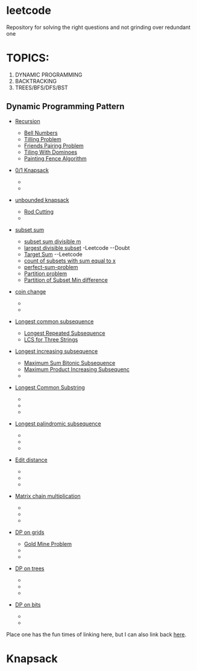 # leetcode
Repository for solving the right questions and not grinding over redundant one

# TOPICS:
1. DYNAMIC PROGRAMMING <br>
2. BACKTRACKING <br>
3. TREES/BFS/DFS/BST<br>


## Dynamic Programming Pattern
* [Recursion]() 
  - [Bell Numbers](https://www.geeksforgeeks.org/bell-numbers-number-of-ways-to-partition-a-set/) 
  - [Tilling Problem](https://www.geeksforgeeks.org/tiling-problem/) 
  - [Friends Pairing Problem](https://www.geeksforgeeks.org/friends-pairing-problem/)
  - [Tiling With Dominoes](https://www.geeksforgeeks.org/tiling-with-dominoes/)
  - [Painting Fence Algorithm](https://www.geeksforgeeks.org/painting-fence-algorithm/)
  
* [0/1 Knapsack](https://www.geeksforgeeks.org/0-1-knapsack-problem-dp-10/) 
  - []() 
  - []() 
* [unbounded knapsack]() 
  - [Rod Cutting](https://www.geeksforgeeks.org/cutting-a-rod-dp-13/) 
  - []() 
* [subset sum](https://www.geeksforgeeks.org/subset-sum-problem-dp-25/) 
  - [subset sum divisible m](https://www.geeksforgeeks.org/subset-sum-divisible-m/) 
  - [largest divisible subset](https://leetcode.com/problems/largest-divisible-subset/) -Leetcode  --Doubt 
  - [Target Sum](https://leetcode.com/problems/target-sum/) --Leetcode
  - [count of subsets with sum equal to x](https://www.geeksforgeeks.org/count-of-subsets-with-sum-equal-to-x-using-recursion/?ref=rp)
  - [perfect-sum-problem](https://www.geeksforgeeks.org/perfect-sum-problem/)
  - [Partition problem](https://leetcode.com/problems/partition-equal-subset-sum/)
  - [Partition of Subset Min difference](https://www.geeksforgeeks.org/partition-a-set-into-two-subsets-such-that-the-difference-of-subset-sums-is-minimum/)
* [coin change](https://www.geeksforgeeks.org/coin-change-dp-7/) 
  - []() 
  - []() 
* [Longest common subsequence](https://www.geeksforgeeks.org/longest-common-subsequence-dp-4/) 
  - [Longest Repeated Subsequence](https://www.geeksforgeeks.org/longest-repeated-subsequence/) 
  - [LCS for Three Strings](https://www.geeksforgeeks.org/lcs-longest-common-subsequence-three-strings/) 
* [Longest increasing subsequence](https://www.geeksforgeeks.org/longest-increasing-subsequence-dp-3/) 
  - [Maximum Sum Bitonic Subsequence](https://www.geeksforgeeks.org/maximum-sum-bi-tonic-sub-sequence/) 
  - [Maximum Product Increasing Subsequenc](https://www.geeksforgeeks.org/maximum-product-increasing-subsequence/) 
  - []() 
* [Longest Common Substring]() 
  - []() 
  - []() 
  - []() 
* [Longest palindromic subsequence]() 
  - []() 
  - []() 
  - []() 
* [Edit distance]() 
  - []() 
  - []() 
  - []() 
* [Matrix chain multiplication]() 
  - []() 
  - []() 
  - []() 
* [DP on grids]() 
  - [Gold Mine Problem](https://www.geeksforgeeks.org/gold-mine-problem/) 
  - []() 
  - []() 
* [DP on trees]() 
  - []() 
  - []() 
  - []() 
* [DP on bits]() 
  - []() 
  - []() 

Place one has the fun times of linking here, but I can also link back [here](#TOPICS).
# Knapsack
 
